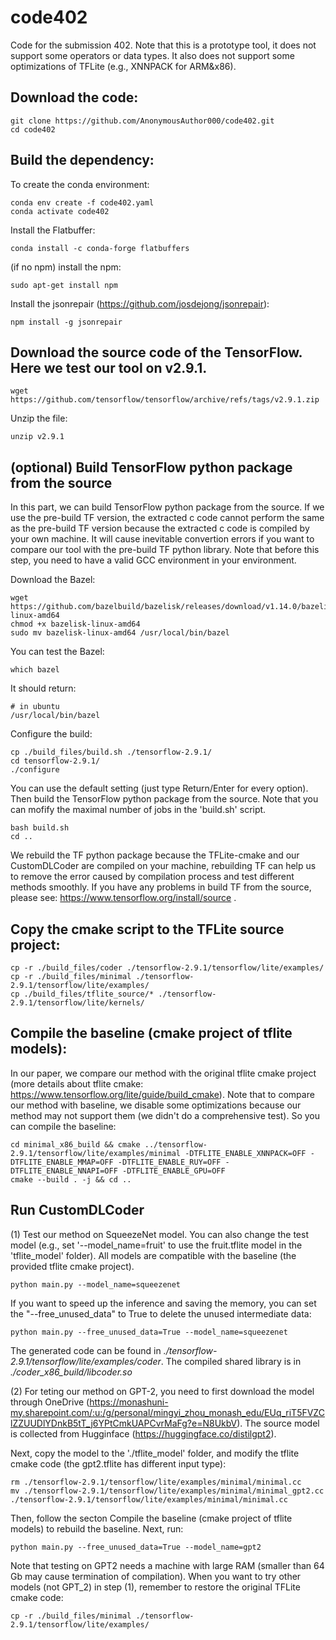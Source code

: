 # code402
Code for the submission 402. Note that this is a prototype tool, it does not support some operators or data types. It also does not support some optimizations of TFLite (e.g., XNNPACK for ARM&x86). 

## Download the code:

```
git clone https://github.com/AnonymousAuthor000/code402.git
cd code402
```

## Build the dependency:

To create the conda environment:

```
conda env create -f code402.yaml
conda activate code402
```

Install the Flatbuffer:

```
conda install -c conda-forge flatbuffers
```

(if no npm) install the npm:

```
sudo apt-get install npm
```

Install the jsonrepair (https://github.com/josdejong/jsonrepair):

```
npm install -g jsonrepair
```

## Download the source code of the TensorFlow. Here we test our tool on v2.9.1.

```
wget https://github.com/tensorflow/tensorflow/archive/refs/tags/v2.9.1.zip
```

Unzip the file:

```
unzip v2.9.1
```
## (optional) Build TensorFlow python package from the source

In this part, we can build TensorFlow python package from the source. If we use the pre-build TF version, the extracted c code cannot perform the same as the pre-build TF version because the extracted c code is compiled by your own machine. It will cause inevitable convertion errors if you want to compare our tool with the pre-build TF python library. Note that before this step, you need to have a valid GCC environment in your environment.

Download the Bazel:

```
wget https://github.com/bazelbuild/bazelisk/releases/download/v1.14.0/bazelisk-linux-amd64
chmod +x bazelisk-linux-amd64
sudo mv bazelisk-linux-amd64 /usr/local/bin/bazel
```

You can test the Bazel:

```
which bazel
```

It should return:

```
# in ubuntu
/usr/local/bin/bazel
```

Configure the build:

```
cp ./build_files/build.sh ./tensorflow-2.9.1/
cd tensorflow-2.9.1/
./configure
```

You can use the default setting (just type Return/Enter for every option).
Then build the TensorFlow python package from the source. Note that you can mofify the maximal number of jobs in the 'build.sh' script.

```
bash build.sh
cd ..
```

We rebuild the TF python package because the TFLite-cmake and our CustomDLCoder are compiled on your machine, rebuilding TF can help us to remove the error caused by compilation process and test different methods smoothly. If you have any problems in build TF from the source, please see: https://www.tensorflow.org/install/source .

## Copy the cmake script to the TFLite source project:  

```
cp -r ./build_files/coder ./tensorflow-2.9.1/tensorflow/lite/examples/
cp -r ./build_files/minimal ./tensorflow-2.9.1/tensorflow/lite/examples/
cp ./build_files/tflite_source/* ./tensorflow-2.9.1/tensorflow/lite/kernels/
```

## Compile the baseline (cmake project of tflite models): 

In our paper, we compare our method with the original tflite cmake project (more details about tflite cmake: https://www.tensorflow.org/lite/guide/build_cmake). Note that to compare our method with baseline, we disable some optimizations because our method may not support them (we didn't do a comprehensive test). So you can compile the baseline:

```
cd minimal_x86_build && cmake ../tensorflow-2.9.1/tensorflow/lite/examples/minimal -DTFLITE_ENABLE_XNNPACK=OFF -DTFLITE_ENABLE_MMAP=OFF -DTFLITE_ENABLE_RUY=OFF -DTFLITE_ENABLE_NNAPI=OFF -DTFLITE_ENABLE_GPU=OFF
cmake --build . -j && cd ..
```

## Run CustomDLCoder

(1) Test our method on SqueezeNet model. You can also change the test model (e.g., set '--model_name=fruit' to use the fruit.tflite model in the 'tflite_model' folder). All models are compatible with the baseline (the provided tflite cmake project).

```
python main.py --model_name=squeezenet
```

If you want to speed up the inference and saving the memory, you can set the "--free_unused_data" to True to delete the unused intermediate data:

```
python main.py --free_unused_data=True --model_name=squeezenet
```

The generated code can be found in *./tensorflow-2.9.1/tensorflow/lite/examples/coder*. The compiled shared library is in *./coder_x86_build/libcoder.so*

(2) For teting our method on GPT-2, you need to first download the model through OneDrive (https://monashuni-my.sharepoint.com/:u:/g/personal/mingyi_zhou_monash_edu/EUq_riT5FVZClZZUUDlYDnkB5tT_j6YPtCmkUAPCvrMaFg?e=N8UkbV). The source model is collected from Hugginface (https://huggingface.co/distilgpt2).

Next, copy the model to the './tflite_model' folder, and modify the tflite cmake code (the gpt2.tflite has different input type):

```
rm ./tensorflow-2.9.1/tensorflow/lite/examples/minimal/minimal.cc
mv ./tensorflow-2.9.1/tensorflow/lite/examples/minimal/minimal_gpt2.cc ./tensorflow-2.9.1/tensorflow/lite/examples/minimal/minimal.cc
```

Then, follow the secton Compile the baseline (cmake project of tflite models) to rebuild the baseline. Next, run:

```
python main.py --free_unused_data=True --model_name=gpt2
```

Note that testing on GPT2 needs a machine with large RAM (smaller than 64 Gb may cause termination of compilation). When you want to try other models (not GPT_2) in step (1), remember to restore the original TFLite cmake code:

```
cp -r ./build_files/minimal ./tensorflow-2.9.1/tensorflow/lite/examples/
```


